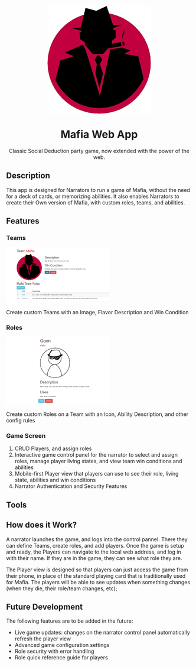 <p align="center"><img align="center" width="280" src="n01569183PetProject/Content/Images/Static/mafia.png"/></p>
<p align="center">
<h1 align="center">Mafia Web App</h1>
<p align="center">Classic Social Deduction party game, now extended with the power of the web.</p>
</p>

## Description

This app is designed for Narrators to run a game of Mafia, without the need for a deck of cards, or memorizing abilities. It also enables Narrators to create their Own version of Mafia, with custom roles, teams, and abilities.

## Features

### Teams
<p><img width="280" src="n01569183PetProject/Content/Images/Static/Teams.png"/></p>

Create custom Teams with an Image, Flavor Description and Win Condition

### Roles
<p><img width="280" src="n01569183PetProject/Content/Images/Static/Roles.png"/></p>
Create custom Roles on a Team with an Icon, Ability Description, and other config rules

### Game Screen



1. CRUD Players, and assign roles
1. Interactive game control panel for the narrator to select and assign roles, manage player living states, and view team win conditions and abilities
1. Mobile-first Player view that players can use to see their role, living state, abilities and win conditions
1. Narrator Authentication and Security Features

## Tools

## How does it Work?
A narrator launches the game, and logs into the control pannel. There they can define Teams, create roles, and add players. Once the game is setup and ready, the Players can navigate to the local web address, and log in with their name. If they are in the game, they can see what role they are.

The Player view is designed so that players can just access the game from their phone, in place of the standard playing card that is traditionally used for Mafia. The players will be able to see updates when something changes (when they die, their role/team changes, etc);

## Future Development
The following features are to be added in the future:
- Live game updates: changes on the narrator control panel automatically refresh the player view
- Advanced game configuration settings
- Role security with error handling
- Role quick reference guide for players
